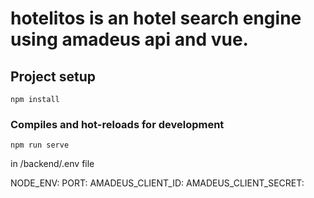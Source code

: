 # hotelitos is an hotel search engine using amadeus api and vue.

## Project setup

```
npm install
```

### Compiles and hot-reloads for development

```
npm run serve
```
in /backend/.env file

NODE_ENV:
PORT:
AMADEUS_CLIENT_ID:
AMADEUS_CLIENT_SECRET:
